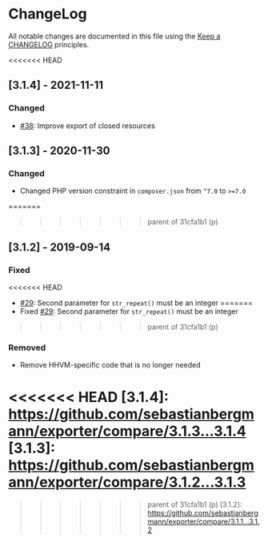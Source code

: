 # ChangeLog

All notable changes are documented in this file using the [Keep a CHANGELOG](https://keepachangelog.com/) principles.

<<<<<<< HEAD
## [3.1.4] - 2021-11-11

### Changed

* [#38](https://github.com/sebastianbergmann/exporter/pull/38): Improve export of closed resources

## [3.1.3] - 2020-11-30

### Changed

* Changed PHP version constraint in `composer.json` from `^7.0` to `>=7.0`

=======
>>>>>>> parent of 31cfa1b1 (p)
## [3.1.2] - 2019-09-14

### Fixed

<<<<<<< HEAD
* [#29](https://github.com/sebastianbergmann/exporter/pull/29): Second parameter for `str_repeat()` must be an integer
=======
* Fixed [#29](https://github.com/sebastianbergmann/exporter/pull/29): Second parameter for `str_repeat()` must be an integer
>>>>>>> parent of 31cfa1b1 (p)

### Removed

* Remove HHVM-specific code that is no longer needed

<<<<<<< HEAD
[3.1.4]: https://github.com/sebastianbergmann/exporter/compare/3.1.3...3.1.4
[3.1.3]: https://github.com/sebastianbergmann/exporter/compare/3.1.2...3.1.3
=======
>>>>>>> parent of 31cfa1b1 (p)
[3.1.2]: https://github.com/sebastianbergmann/exporter/compare/3.1.1...3.1.2
